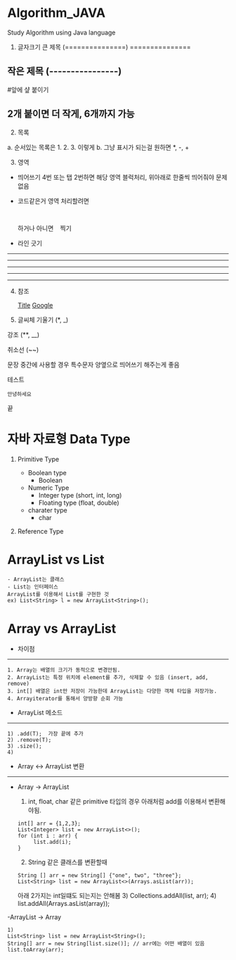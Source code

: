 # Algorithm_JAVA
Study Algorithm using Java language

1. 글자크기
  큰 제목 (===============)
  ===============
  
  작은 제목 (----------------)
  ----------------

  #앞에 샾 붙이기
  ## 2개 붙이면 더 작게, 6개까지 가능
  
  
2. 목록

  a. 순서있는 목록은 1. 2. 3. 이렇게
  b. 그냥 표시가 되는걸 원하면 *, -, + 
  
3. 영역
  - 띄어쓰기 4번 또는 탭 2번하면 해당 영역 블럭처리, 위아래로 한줄씩 띄어줘야 문제없음
  
  - 코드같은거 영역 처리할려면 <pre><code> </code></pre> 하거나 아니면 ``` ``` 찍기
  
  - 라인 긋기 
  * * *
  ***
  ******
  - - - 
  ------------------------------------
  
 4. 참조
    
    [Title](link)
    [Google](https://gist.github.com/ihoneymon/652be052a0727ad59601 "참조 사이트")


5. 글씨체
  기울기 (*, _)
  
  강조 (**, __)
 
  취소선 (~~)
  
  문장 중간에 사용할 경우 특수문자 양옆으로 띄어쓰기 해주는게 좋음
  
  
  
  
  
테스트 

    안녕하세요
 
끝


자바 자료형
Data Type
====================

1. Primitive Type

    * Boolean type 
      - Boolean
    * Numeric Type
      - Integer type (short, int, long)
      - Floating type (float, double)
    * charater type
      - char
    
2. Reference Type


ArrayList vs List
===========================

    - ArrayList는 클래스
    - List는 인터페이스
    ArrayList를 이용해서 List를 구현한 것
    ex) List<String> l = new ArrayList<String>();
    


Array vs ArrayList
=================================

- 차이점
---------------

    1. Array는 배열의 크기가 동적으로 변경안됨. 
    2. ArrayList는 특정 위치에 element를 추가, 삭제할 수 있음 (insert, add, remove)
    3. int[] 배열은 int만 저장이 가능한데 ArrayList는 다양한 객체 타입을 저장가능.
    4. Arrayiterator를 통해서 양방향 순회 가능
    
 
- ArrayList 메소드
 ----------------------
    
    1) .add(T);  가장 끝에 추가 
    2) .remove(T); 
    3) .size();
    4) 
    
    
- Array <-> ArrayList 변환
 ----------------------------
 
 - Array -> ArrayList
 
    1) int, float, char 같은 primitive 타입의 경우
       아래처럼 add를 이용해서 변환해야됨.
    ```
    int[] arr = {1,2,3};
    List<Integer> list = new ArrayList<>();
    for (int i : arr) {
         list.add(i);
    }
    ```

    2) String 같은 클래스를 변환할때
    ```   
    String [] arr = new String[] {"one", two", "three"};
    List<String> list = new ArrayList<>(Arrays.asList(arr));
    ```
    아래 2가지는 int일떄도 되는지는 안해봄
    3)  Collections.addAll(list, arr);
    4) list.addAll(Arrays.asList(array));

-ArrayList -> Array
    
    1)   
    List<String> list = new ArrayList<String>();
    String[] arr = new String[list.size()]; // arr에는 어떤 배열이 있음
    list.toArray(arr);
